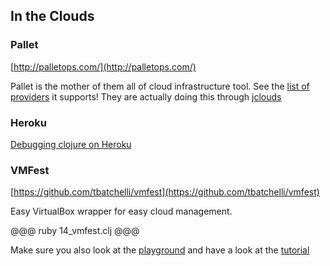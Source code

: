 In the Clouds
--------

### Pallet

[http://palletops.com/](http://palletops.com/)

Pallet is the mother of them all of cloud infrastructure tool. See the [list of providers](http://www.jclouds.org/documentation/reference/supported-providers/) it supports! 
They are actually doing this through [jclouds](http://www.jclouds.org/)


### Heroku
[Debugging clojure on Heroku](https://devcenter.heroku.com/articles/debugging-clojure)

### VMFest
[https://github.com/tbatchelli/vmfest](https://github.com/tbatchelli/vmfest)

Easy VirtualBox wrapper for easy cloud management.

@@@ ruby 14_vmfest.clj @@@

Make sure you also look at the [playground](https://github.com/pallet/vmfest-playground) and have a look at the [tutorial](https://github.com/pallet/vmfest-playground/blob/master/src/play.clj)